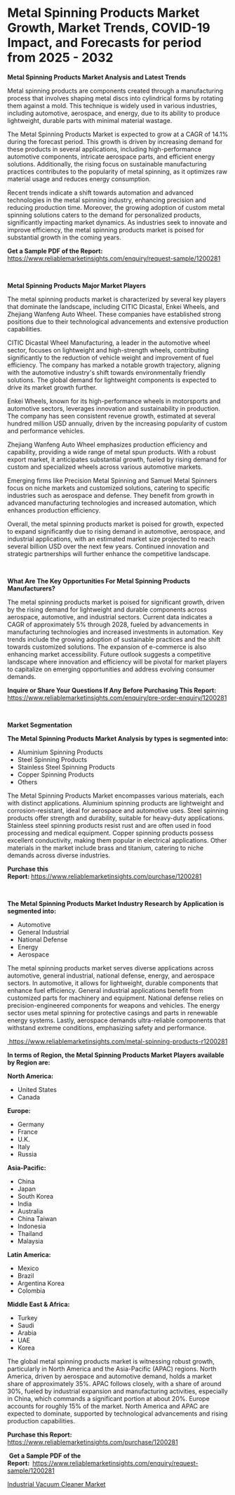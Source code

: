 <p><h1>Metal Spinning Products Market Growth, Market Trends, COVID-19 Impact, and Forecasts for period from 2025 - 2032</h1></p><p><strong>Metal Spinning Products Market Analysis and Latest Trends</strong></p>
<p><p>Metal spinning products are components created through a manufacturing process that involves shaping metal discs into cylindrical forms by rotating them against a mold. This technique is widely used in various industries, including automotive, aerospace, and energy, due to its ability to produce lightweight, durable parts with minimal material wastage.</p><p>The Metal Spinning Products Market is expected to grow at a CAGR of 14.1% during the forecast period. This growth is driven by increasing demand for these products in several applications, including high-performance automotive components, intricate aerospace parts, and efficient energy solutions. Additionally, the rising focus on sustainable manufacturing practices contributes to the popularity of metal spinning, as it optimizes raw material usage and reduces energy consumption.</p><p>Recent trends indicate a shift towards automation and advanced technologies in the metal spinning industry, enhancing precision and reducing production time. Moreover, the growing adoption of custom metal spinning solutions caters to the demand for personalized products, significantly impacting market dynamics. As industries seek to innovate and improve efficiency, the metal spinning products market is poised for substantial growth in the coming years.</p></p>
<p><strong>Get a Sample PDF of the Report:&nbsp;</strong> <a href="https://www.reliablemarketinsights.com/enquiry/request-sample/1200281?utm_campaign=2133&utm_medium=2&utm_source=Github&utm_content=ia&utm_term=08042025&utm_id=metal-spinning-products">https://www.reliablemarketinsights.com/enquiry/request-sample/1200281</a></p>
<p>&nbsp;</p>
<p><strong>Metal Spinning Products Major Market Players</strong></p>
<p><p>The metal spinning products market is characterized by several key players that dominate the landscape, including CITIC Dicastal, Enkei Wheels, and Zhejiang Wanfeng Auto Wheel. These companies have established strong positions due to their technological advancements and extensive production capabilities.</p><p>CITIC Dicastal Wheel Manufacturing, a leader in the automotive wheel sector, focuses on lightweight and high-strength wheels, contributing significantly to the reduction of vehicle weight and improvement of fuel efficiency. The company has marked a notable growth trajectory, aligning with the automotive industry's shift towards environmentally friendly solutions. The global demand for lightweight components is expected to drive its market growth further.</p><p>Enkei Wheels, known for its high-performance wheels in motorsports and automotive sectors, leverages innovation and sustainability in production. The company has seen consistent revenue growth, estimated at several hundred million USD annually, driven by the increasing popularity of custom and performance vehicles.</p><p>Zhejiang Wanfeng Auto Wheel emphasizes production efficiency and capability, providing a wide range of metal spun products. With a robust export market, it anticipates substantial growth, fueled by rising demand for custom and specialized wheels across various automotive markets.</p><p>Emerging firms like Precision Metal Spinning and Samuel Metal Spinners focus on niche markets and customized solutions, catering to specific industries such as aerospace and defense. They benefit from growth in advanced manufacturing technologies and increased automation, which enhances production efficiency.</p><p>Overall, the metal spinning products market is poised for growth, expected to expand significantly due to rising demand in automotive, aerospace, and industrial applications, with an estimated market size projected to reach several billion USD over the next few years. Continued innovation and strategic partnerships will further enhance the competitive landscape.</p></p>
<p>&nbsp;</p>
<p><strong>What Are The Key Opportunities For Metal Spinning Products Manufacturers?</strong></p>
<p><p>The metal spinning products market is poised for significant growth, driven by the rising demand for lightweight and durable components across aerospace, automotive, and industrial sectors. Current data indicates a CAGR of approximately 5% through 2028, fueled by advancements in manufacturing technologies and increased investments in automation. Key trends include the growing adoption of sustainable practices and the shift towards customized solutions. The expansion of e-commerce is also enhancing market accessibility. Future outlook suggests a competitive landscape where innovation and efficiency will be pivotal for market players to capitalize on emerging opportunities and address evolving consumer demands.</p></p>
<p><strong>Inquire or Share Your Questions If Any Before Purchasing This Report:</strong> <a href="https://www.reliablemarketinsights.com/enquiry/pre-order-enquiry/1200281?utm_campaign=2133&utm_medium=2&utm_source=Github&utm_content=ia&utm_term=08042025&utm_id=metal-spinning-products">https://www.reliablemarketinsights.com/enquiry/pre-order-enquiry/1200281</a></p>
<p>&nbsp;</p>
<p><strong>Market Segmentation</strong></p>
<p><strong>The Metal Spinning Products Market Analysis by types is segmented into:</strong></p>
<p><ul><li>Aluminium Spinning Products</li><li>Steel Spinning Products</li><li>Stainless Steel Spinning Products</li><li>Copper Spinning Products</li><li>Others</li></ul></p>
<p><p>The Metal Spinning Products Market encompasses various materials, each with distinct applications. Aluminium spinning products are lightweight and corrosion-resistant, ideal for aerospace and automotive uses. Steel spinning products offer strength and durability, suitable for heavy-duty applications. Stainless steel spinning products resist rust and are often used in food processing and medical equipment. Copper spinning products possess excellent conductivity, making them popular in electrical applications. Other materials in the market include brass and titanium, catering to niche demands across diverse industries.</p></p>
<p><strong>Purchase this Report:&nbsp;</strong><a href="https://www.reliablemarketinsights.com/purchase/1200281?utm_campaign=2133&utm_medium=2&utm_source=Github&utm_content=ia&utm_term=08042025&utm_id=metal-spinning-products">https://www.reliablemarketinsights.com/purchase/1200281</a></p>
<p>&nbsp;</p>
<p><strong>The Metal Spinning Products Market Industry Research by Application is segmented into:</strong></p>
<p><ul><li>Automotive</li><li>General Industrial</li><li>National Defense</li><li>Energy</li><li>Aerospace</li></ul></p>
<p><p>The metal spinning products market serves diverse applications across automotive, general industrial, national defense, energy, and aerospace sectors. In automotive, it allows for lightweight, durable components that enhance fuel efficiency. General industrial applications benefit from customized parts for machinery and equipment. National defense relies on precision-engineered components for weapons and vehicles. The energy sector uses metal spinning for protective casings and parts in renewable energy systems. Lastly, aerospace demands ultra-reliable components that withstand extreme conditions, emphasizing safety and performance.</p></p>
<p><a href="https://www.reliablemarketinsights.com/metal-spinning-products-r1200281?utm_campaign=2133&utm_medium=2&utm_source=Github&utm_content=ia&utm_term=08042025&utm_id=metal-spinning-products">&nbsp;https://www.reliablemarketinsights.com/metal-spinning-products-r1200281</a></p>
<p><strong>In terms of Region, the Metal Spinning Products Market Players available by Region are:</strong></p>
<p>
    <p> <strong> North America: </strong>
        <ul>
            <li>United States</li>
            <li>Canada</li>
        </ul>
        </p> 
    <p> <strong> Europe: </strong>
        <ul>
            <li>Germany</li>
            <li>France</li>
            <li>U.K.</li>
            <li>Italy</li>
            <li>Russia</li>
        </ul>
        </p> 
    <p> <strong> Asia-Pacific: </strong>
        <ul>
            <li>China</li>
            <li>Japan</li>
            <li>South Korea</li>
            <li>India</li>
            <li>Australia</li>
            <li>China Taiwan</li>
            <li>Indonesia</li>
            <li>Thailand</li>
            <li>Malaysia</li>
        </ul>
        </p> 
    <p> <strong> Latin America: </strong>
        <ul>
            <li>Mexico</li>
            <li>Brazil</li>
            <li>Argentina Korea</li>
            <li>Colombia</li>
        </ul>
        </p> 
    <p> <strong> Middle East & Africa: </strong>
        <ul>
            <li>Turkey</li>
            <li>Saudi</li>
            <li>Arabia</li>
            <li>UAE</li>
            <li>Korea</li>
        </ul>
    </p>
    </p>
<p><p>The global metal spinning products market is witnessing robust growth, particularly in North America and the Asia-Pacific (APAC) regions. North America, driven by aerospace and automotive demand, holds a market share of approximately 35%. APAC follows closely, with a share of around 30%, fueled by industrial expansion and manufacturing activities, especially in China, which commands a significant portion at about 20%. Europe accounts for roughly 15% of the market. North America and APAC are expected to dominate, supported by technological advancements and rising production capabilities.</p></p>
<p><strong>Purchase this Report: </strong><a href="https://www.reliablemarketinsights.com/purchase/1200281?utm_campaign=2133&utm_medium=2&utm_source=Github&utm_content=ia&utm_term=08042025&utm_id=metal-spinning-products">https://www.reliablemarketinsights.com/purchase/1200281</a></p>
<p>&nbsp;<strong>Get a Sample PDF of the Report:&nbsp;&nbsp;</strong><a href="https://www.reliablemarketinsights.com/enquiry/request-sample/1200281?utm_campaign=2133&utm_medium=2&utm_source=Github&utm_content=ia&utm_term=08042025&utm_id=metal-spinning-products">https://www.reliablemarketinsights.com/enquiry/request-sample/1200281</a></p>
<p><strong></strong></p>
<p><p><a href="https://github.com/ashepherd82/Market-Research-Report-List-7/blob/main/industrial-vacuum-cleaner-market.md?utm_campaign=2133&utm_medium=2&utm_source=Github&utm_content=ia&utm_term=08042025&utm_id=metal-spinning-products">Industrial Vacuum Cleaner Market</a></p></p>